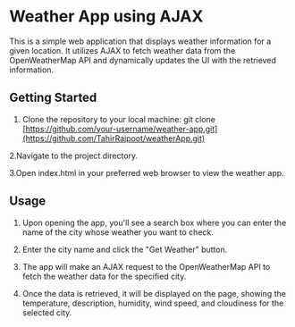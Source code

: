 # Weather App using AJAX

This is a simple web application that displays weather information for a given location. It utilizes AJAX to fetch weather data from the OpenWeatherMap API and dynamically updates the UI with the retrieved information.

## Getting Started

1. Clone the repository to your local machine:
git clone [https://github.com/your-username/weather-app.git](https://github.com/TahirRajpoot/weatherApp.git)

2.Navigate to the project directory.

3.Open index.html in your preferred web browser to view the weather app.

## Usage
1. Upon opening the app, you'll see a search box where you can enter the name of the city whose weather you want to check.

2. Enter the city name and click the "Get Weather" button.

3. The app will make an AJAX request to the OpenWeatherMap API to fetch the weather data for the specified city.

4. Once the data is retrieved, it will be displayed on the page, showing the temperature, description, humidity, wind speed, and cloudiness for the selected city.





